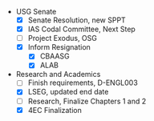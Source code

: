 - USG Senate
	- [x] Senate Resolution, new SPPT
	- [x] IAS Codal Committee, Next Step
	- [ ] Project Exodus, OSG
	- [x] Inform Resignation
		- [x] CBAASG
		- [x] ALAB
- Research and Academics
	- [ ] Finish requirements, D-ENGL003
	- [x] LSEG, updated end date
	- [ ] Research, Finalize Chapters 1 and 2
	- [x] 4EC Finalization

